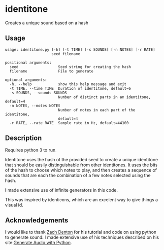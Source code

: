 identitone
==========

Creates a unique sound based on a hash

## Usage
```
usage: identitone.py [-h] [-t TIME] [-s SOUNDS] [-n NOTES] [-r RATE]
                     seed filename

positional arguments:
  seed                  Seed string for creating the hash
  filename              File to generate

optional arguments:
  -h, --help            show this help message and exit
  -t TIME, --time TIME  Duration of identitone, default=6
  -s SOUNDS, --sounds SOUNDS
                        Number of distinct parts in an identitone, default=4
  -n NOTES, --notes NOTES
                        Number of notes in each part of the identitone,
                        default=4
  -r RATE, --rate RATE  Sample rate in Hz, default=44100
```

## Description

Requires python 3 to run.

Identitone uses the hash of the provided seed to create a unique identitone that should be easily distinguishable from other identitones. It uses the bits of the hash to choose which notes to play, and then creates a sequence of sounds that are each the combination of a few notes selected using the hash.

I made extensive use of infinite generators in this code.

This was inspired by identicons, which are an excelent way to give things a visual id.

## Acknowledgements
I would like to thank [Zach Denton](https://github.com/zacharydenton) for his tutorial and code on using python to generate sound. I made extensive use of his techniques described on his site [Generate Audio with Python](http://zacharydenton.com/generate-audio-with-python/).
